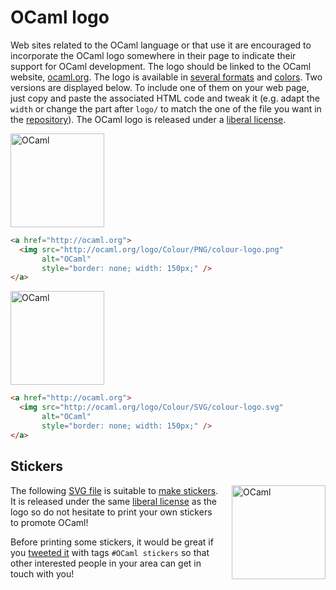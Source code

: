 <!-- ((! set title OCaml Logos !)) ((! set documentation !)) -->

# OCaml logo

Web sites related to the OCaml language or that use it are encouraged to
incorporate the OCaml logo somewhere in their page to indicate their
support for OCaml development. The logo should be linked to the OCaml
website, [ocaml.org](//ocaml.org/).
The logo is available in
[several formats](https://github.com/ocaml/ocaml-logo/tree/master/Colour) and
[colors](https://github.com/ocaml/ocaml-logo).  Two versions are
displayed below.  To include one of them on your web page, just copy
and paste the associated HTML code and tweak it (e.g. adapt the `width`
or change the part after `logo/` to match the one of the file you
want in the [repository](https://github.com/ocaml/ocaml-logo)).
The OCaml logo is released under a
[liberal license](https://github.com/ocaml/ocaml.org/blob/master/LICENSE.md).

<img src="//ocaml.org/logo/Colour/PNG/colour-logo.png"
	alt="OCaml"
	style="width: 150px" ></img>

```html
<a href="http://ocaml.org">
  <img src="http://ocaml.org/logo/Colour/PNG/colour-logo.png"
       alt="OCaml"
       style="border: none; width: 150px;" />
</a>
```

<img src="//ocaml.org/logo/Colour/SVG/colour-logo.svg"
	alt="OCaml"
	style="width: 150px" ></img>

```html
<a href="http://ocaml.org">
  <img src="http://ocaml.org/logo/Colour/SVG/colour-logo.svg"
       alt="OCaml"
       style="border: none; width: 150px;" />
</a>
```

## Stickers
<!-- Beware that community/index.md use a link with that anchor -->

<img src="/img/OCaml_Sticker.svg"
	alt="OCaml"
	style="width: 150px; float: right; margin-left: 20px" ></img>

The following [SVG file](/img/OCaml_Sticker.svg) is suitable to
[make stickers](https://twitter.com/ocamllabs/status/761191421680422912).
It is released under the same
[liberal license](https://github.com/ocaml/ocaml.org/blob/master/LICENSE.md) as
the logo so do not hesitate to print your own stickers to promote
OCaml!

Before printing some stickers, it would be great if you
[tweeted it](https://twitter.com/search?q=%23OCaml%20stickers&src=typd) with
tags `#OCaml stickers` so that other interested people in your area can
get in touch with you!
